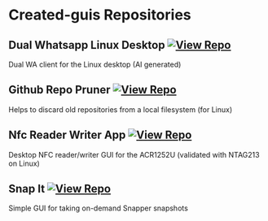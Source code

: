 # Created-guis Repositories

## Dual Whatsapp Linux Desktop [![View Repo](https://img.shields.io/badge/view-repo-green)](https://github.com/danielrosehill/Dual-WhatsApp-Linux-Desktop)
Dual WA client for the Linux desktop (AI generated)

## Github Repo Pruner [![View Repo](https://img.shields.io/badge/view-repo-green)](https://github.com/danielrosehill/Github-Repo-Pruner)
Helps to discard old repositories from a local filesystem (for Linux)

## Nfc Reader Writer App [![View Repo](https://img.shields.io/badge/view-repo-green)](https://github.com/danielrosehill/NFC-Reader-Writer-App)
Desktop NFC reader/writer GUI for the ACR1252U (validated with NTAG213 on Linux)

## Snap It [![View Repo](https://img.shields.io/badge/view-repo-green)](https://github.com/danielrosehill/Snap-It)
Simple GUI for taking on-demand Snapper snapshots

